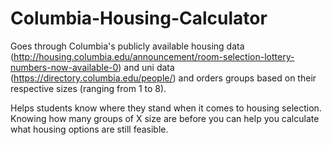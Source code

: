 # Columbia-Housing-Calculator

Goes through Columbia's publicly available housing data (http://housing.columbia.edu/announcement/room-selection-lottery-numbers-now-available-0) and uni data (https://directory.columbia.edu/people/) and orders groups based on their respective sizes (ranging from 1 to 8).

Helps students know where they stand when it comes to housing selection.  Knowing how many groups of X size are before you can help you calculate what housing options are still feasible.
